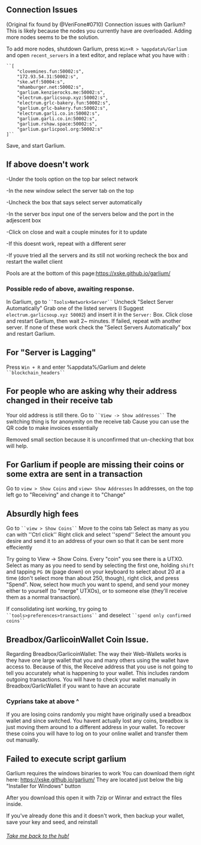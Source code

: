 ## Connection Issues

(Original fix found by @VeriFone#0710)
Connection issues with Garlium? This is likely because the nodes you currently have are overloaded. Adding more nodes seems to be the solution.

To add more nodes, shutdown Garlium, press `Win+R > %appdata%/Garlium` and open `recent_servers` in a text editor, and replace what you have with :  
```
``[  
    "clovemines.fun:50002:s",  
    "172.93.54.31:50002:s",  
    "ske.wtf:50004:s",  
    "mhamburger.net:50002:s",  
    "garlium.kenzierocks.me:50002:s",  
    "electrum.garlicsoup.xyz:50002:s",  
    "electrum.grlc-bakery.fun:50002:s",  
    "garlium.grlc-bakery.fun:50002:s",  
    "electrum.garli.co.in:50002:s",  
    "garlium.garli.co.in:50002:s",
    "garlium.rshaw.space:50002:s",
    "garlium.garlicpool.org:50002:s"
]``
```
Save, and start Garlium.
 
## If above doesn't work

-Under the tools option on the top bar select network

-In the new window select the server tab on the top

-Uncheck the box that says select server automatically

-In the server box input one of the servers below and the port in the adjescent box

-Click on close and wait a couple minutes for it to update

-If this doesnt work, repeat with a different serer

-If youve tried all the servers and its still not working recheck the box and restart the wallet client

Pools are at the bottom of this page:https://xske.github.io/garlium/

### Possible redo of above, awaiting response.

In Garlium, go to ` ``Tools>Network>Server`` ` Uncheck "Select Server Automatically"
Grab one of the listed servers (I Suggest `electrum.garlicsoup.xyz 50002`) and insert it in the `Server:` Box.
Click close and restart Garlium, then wait 2~ minutes. If failed, repeat with another server. If none of these work
check the "Select Servers Automatically" box and restart Garlium.

## For "Server is Lagging"
 
Press `Win + R` and enter %appdata%/Garlium and delete ` ``blockchain_headers`` `
 
## For people who are asking why their address changed in their receive tab
 
Your old address is still there. Go to ` ``View -> Show addresses`` `
The switching thing is for anonymity on the receive tab
Cause you can use the QR code to make invoices essentially

Removed small section because it is unconfirmed that un-checking that box will help.
## For Garlium if people are missing their coins or some extra are sent in a transaction
 
Go to `view > Show Coins`
and `view> Show Addresses`
In addresses, on the top left go to "Receiving" and change it to "Change"

## Absurdly high fees

Go to ` ``view > Show Coins`` `
Move to the coins tab
Select as many as you can with ''Ctrl click''
Right click and select ''spend''
Select the amount you desire and send it to an address of your own so that it can be sent more effeciently

Try going to View -> Show Coins. Every "coin" you see there is a UTXO. Select as many as you need to send by selecting the first one, holding `shift` and tapping `PG DN` (page down) on your keyboard to select about 20 at a time (don't select more than about 250, though), right click, and press "Spend". Now, select how much you want to spend, and send your money either to yourself (to "merge" UTXOs), or to someone else (they'll receive them as a normal transaction).

If consolidating isnt working, try going to ` ``tools>preferences>transactions`` ` and deselect ` ``spend only confirmed coins`` `


## Breadbox/GarlicoinWallet Coin Issue.

Regarding Breadbox/GarlicoinWallet: The way their Web-Wallets works is they have one large wallet that you
and many others using the wallet have access to. Because of this, the Receive address that
you use is not going to tell you accurately what is happening to your wallet.
This includes random outgoing transactions.
You will have to check your wallet manually in Breadbox/GarlicWallet if you want to have an accurate

### Cyprians take at above ^

If you are losing coins randomly you might have originally used a breadbox wallet and since switched. 
You havent actually lost any coins, breadbox is just moving them around to a different address in your wallet. 
To recover these coins you will have to log on to your online wallet and transfer them out manually.

## Failed to execute script garlium

Garlium requires the windows binaries to work
You can download them right here: https://xske.github.io/garlium/
They are located just below the big "Installer for Windows" button

After you download this open it with 7zip or Winrar and extract the files inside.

If you've already done this and it doesn't work, then backup your wallet, save your key and seed, and reinstall

###### [Take me back to the hub!](https://cyprian831.github.io/Garlicoin/)
